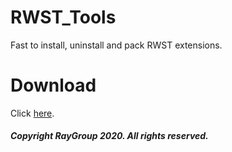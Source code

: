 # RWST_Tools
Fast to install, uninstall and pack RWST extensions.

# Download
Click [here](https://github.com/Ray917/releases/latest).

##### Copyright RayGroup 2020. All rights reserved.
